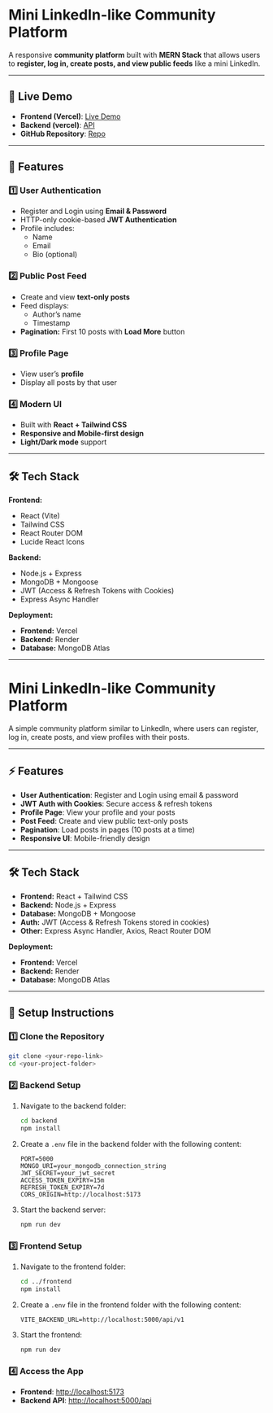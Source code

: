 # Mini LinkedIn-like Community Platform

A responsive **community platform** built with **MERN Stack** that allows users to **register, log in, create posts, and view public feeds** like a mini LinkedIn.

---

## 🚀 Live Demo

- **Frontend (Vercel)**: [Live Demo](https://linkedin-ktm3.vercel.app/)
- **Backend (vercel)**: [API](#)
- **GitHub Repository**: [Repo](https://github.com/thevighneshpawar/linkedin)

---

## 📌 Features

### 1️⃣ User Authentication
- Register and Login using **Email & Password**
- HTTP-only cookie-based **JWT Authentication**
- Profile includes:
  - Name
  - Email
  - Bio (optional)

### 2️⃣ Public Post Feed
- Create and view **text-only posts**
- Feed displays:
  - Author’s name
  - Timestamp
- **Pagination:** First 10 posts with **Load More** button

### 3️⃣ Profile Page
- View user’s **profile**
- Display all posts by that user

### 4️⃣ Modern UI
- Built with **React + Tailwind CSS**
- **Responsive and Mobile-first design**
- **Light/Dark mode** support

---

## 🛠 Tech Stack

**Frontend:**
- React (Vite)
- Tailwind CSS
- React Router DOM
- Lucide React Icons

**Backend:**
- Node.js + Express
- MongoDB + Mongoose
- JWT (Access & Refresh Tokens with Cookies)
- Express Async Handler

**Deployment:**
- **Frontend:** Vercel  
- **Backend:** Render   
- **Database:** MongoDB Atlas  

---

# Mini LinkedIn-like Community Platform

A simple community platform similar to LinkedIn, where users can register, log in, create posts, and view profiles with their posts.

---

## ⚡ Features
- **User Authentication**: Register and Login using email & password  
- **JWT Auth with Cookies**: Secure access & refresh tokens  
- **Profile Page**: View your profile and your posts  
- **Post Feed**: Create and view public text-only posts  
- **Pagination**: Load posts in pages (10 posts at a time)  
- **Responsive UI**: Mobile-friendly design  

---

## 🛠 Tech Stack

- **Frontend:** React + Tailwind CSS  
- **Backend:** Node.js + Express  
- **Database:** MongoDB + Mongoose  
- **Auth:** JWT (Access & Refresh Tokens stored in cookies)  
- **Other:** Express Async Handler, Axios, React Router DOM  

**Deployment:**  
- **Frontend:** Vercel  
- **Backend:** Render  
- **Database:** MongoDB Atlas  

---



## 📂 Setup Instructions

### 1️⃣ Clone the Repository
```bash
git clone <your-repo-link>
cd <your-project-folder>
```

### 2️⃣ Backend Setup
1. Navigate to the backend folder:
    ```bash
    cd backend
    npm install
    ```
2. Create a `.env` file in the backend folder with the following content:
    ```env
    PORT=5000
    MONGO_URI=your_mongodb_connection_string
    JWT_SECRET=your_jwt_secret
    ACCESS_TOKEN_EXPIRY=15m
    REFRESH_TOKEN_EXPIRY=7d
    CORS_ORIGIN=http://localhost:5173
    ```
3. Start the backend server:
    ```bash
    npm run dev
    ```

### 3️⃣ Frontend Setup
1. Navigate to the frontend folder:
    ```bash
    cd ../frontend
    npm install
    ```
2. Create a `.env` file in the frontend folder with the following content:
    ```env
    VITE_BACKEND_URL=http://localhost:5000/api/v1
    ```
3. Start the frontend:
    ```bash
    npm run dev
    ```

### 4️⃣ Access the App
- **Frontend**: [http://localhost:5173](http://localhost:5173)  
- **Backend API**: [http://localhost:5000/api](http://localhost:5000/api/v1)

